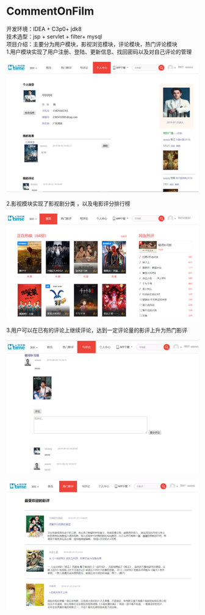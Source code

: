 CommentOnFilm
=
开发环境：IDEA + C3p0+ jdk8<br>
技术选型：jsp + servlet + filter+ mysql <br>
项目介绍：主要分为用户模块，影视浏览模块，评论模块，热门评论模块<br>
1.用户模块实现了用户注册、登陆、更新信息、找回密码以及对自己评论的管理<br><br>
![Image text](https://github.com/Rong0912/SSM/blob/master/image/moviePersonal.png )<br><br>
2.影视模块实现了影视剧分类 ，以及电影评分排行榜<br><br>
![Image text](https://github.com/Rong0912/SSM/blob/master/image/movieIndex.png )<br><br>
3.用户可以在已有的评论上继续评论，达到一定评论量的影评上升为热门影评<br><br>
![Image text](https://github.com/Rong0912/SSM/blob/master/image/writeComment.png )<br><br>
![Image text](https://github.com/Rong0912/SSM/blob/master/image/hotComment.png )<br>

